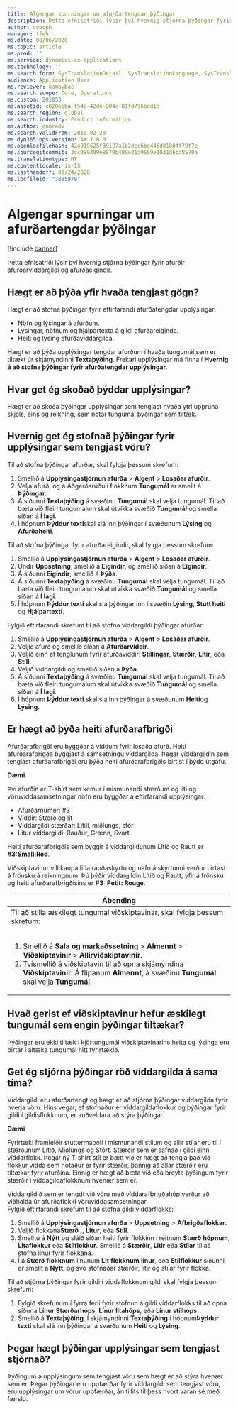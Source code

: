 ```yaml
---
title: Algengar spurningar um afurðartengdar þýðingar
description: Þetta efnisatriði lýsir því hvernig stjórna þýðingar fyrir afurðir afurðarvíddargildi og afurðaeigindir.
author: cvocph
manager: tfehr
ms.date: 08/06/2020
ms.topic: article
ms.prod: ''
ms.service: dynamics-ax-applications
ms.technology: ''
ms.search.form: SysTranslationDetail, SysTranslationLanguage, SysTranslationList, EcoResProductListPage, EcoResProductVariants, EcoResProductDetailsExtended, EcoResProductCreate, EcoResProductDetails, RetailSizeGroupTable, RetailStyleGroupTable, RetailColorGroupTable, PCTranslationLanguageLookup, EcoResProductCategory
audience: Application User
ms.reviewer: kamaybac
ms.search.scope: Core, Operations
ms.custom: 201853
ms.assetid: c0286bba-f54b-42de-904c-81fd796bdd1d
ms.search.region: global
ms.search.industry: Product information
ms.author: conradv
ms.search.validFrom: 2016-02-28
ms.dyn365.ops.version: AX 7.0.0
ms.openlocfilehash: 424919625f39127a1b2dcc6be446d01804f79f7e
ms.sourcegitcommit: 3cc289399e8879b499e31a9559e1031d6ca8570a
ms.translationtype: HT
ms.contentlocale: is-IS
ms.lasthandoff: 09/24/2020
ms.locfileid: "3885970"
---
```

# <a name="product-related-translations-faq"></a>Algengar spurningar um afurðartengdar þýðingar

[!include [banner](../includes/banner.md)]

Þetta efnisatriði lýsir því hvernig stjórna þýðingar fyrir afurðir afurðarvíddargildi og afurðaeigindir. 

<a name="what-product-related-data-can-be-translated"></a>Hægt er að þýða yfir hvaða tengjast gögn?
--------------------------------------------

Hægt er að stofna þýðingar fyrir eftirfarandi afurðatengdar upplýsingar:
-   Nöfn og lýsingar á afurðum.
-   Lýsingar, nöfnum og hjálpartexta á gildi afurðareiginda.
-   Heiti og lýsing afurðavíddargilda.

Hægt er að þýða upplýsingar tengdar afurðum í hvaða tungumál sem er tiltækt úr skjámyndinni **Textaþýðing**. Frekari upplýsingar má finna í **Hvernig á að stofna þýðingar fyrir afurðatengdar upplýsingar**.

## <a name="where-can-i-view-the-translated-information"></a>Hvar get ég skoðað þýddar upplýsingar?
Hægt er að skoða þýðingar upplýsingar sem tengjast hvaða ytri uppruna skjals, eins og reikning, sem notar tungumál þýðingar sem tiltæk.

## <a name="how-do-i-create-translations-for-product-related-information"></a>Hvernig get ég stofnað þýðingar fyrir upplýsingar sem tengjast vöru?
Til að stofna þýðingar afurðar, skal fylgja þessum skrefum:
1.  Smellið á **Upplýsingastjórnun afurða** &gt; **Algent** &gt; **Losaðar afurðir**.
2.  Velja afurð, og á Aðgerðarúðu í flokknum **Tungumál** er smellt á **Þýðingar**.
3.  Á síðunni **Textaþýðing** á svæðinu **Tungumál** skal velja tungumál. Til að bæta við fleiri tungumálum skal útvíkka svæðið **Tungumál** og smella síðan á **Í lagi**.
4.  Í hópnum **Þýddur texti**skal slá inn þýðingar í svæðunum **Lýsing** og **Afurðaheiti**.

Til að stofna þýðingar fyrir afurðareigindir, skal fylgja þessum skrefum:
1.  Smellið á **Upplýsingastjórnun afurða** &gt; **Algent** &gt; **Losaðar afurðir**.
2.  Undir **Uppsetning**, smellið á **Eigindir**, og smellið síðan á **Eigindir**.
3.  Á síðunni **Eigindir**, smellið á **Þýða**.
4.  Á síðunni **Textaþýðing** á svæðinu **Tungumál** skal velja tungumál. Til að bæta við fleiri tungumálum skal útvíkka svæðið **Tungumál** og smella síðan á **Í lagi**.
5.  Í hópnum **Þýddur texti** skal slá þýðingar inn í svæðin **Lýsing**, **Stutt heiti** og **Hjálpartexti**.

Fylgið eftirfarandi skrefum til að stofna víddargildi þýðingar afurðar:
1.  Smellið á **Upplýsingastjórnun afurða** &gt; **Algent** &gt; **Losaðar afurðir**.
2.  Veljið afurð og smellið síðan á **Afurðarvíddir**.
3.  Veljið einn af tenglunum fyrir afurðavíddir: **Stillingar**, **Stærðir**, **Litir**, eða **Stíll**.
4.  Veljið víddargildi og smellið síðan á **Þýða**.
5.  Á síðunni **Textaþýðing** á svæðinu **Tungumál** skal velja tungumál. Til að bæta við fleiri tungumálum skal útvíkka svæðið **Tungumál** og smella síðan á **Í lagi**.
6.  Í hópnum **Þýddur texti** skal slá inn þýðingar á svæðunum **Heiti**og **Lýsing**.

## <a name="can-the-names-of-product-variants-be-translated"></a>Er hægt að þýða heiti afurðarafbrigði
Afurðarafbrigði eru byggðar á víddum fyrir losaða afurð. Heiti afurðarafbrigða byggjast á samsetningu víddargilda. Þegar víddargildin sem tengjast afurðarafbrigði eru þýða heiti afurðarafbrigðis birtist í þýdd útgáfu.  

**Dæmi**  

Því afurðin er T-shirt sem kemur í mismunandi stærðum og liti og vöruvíddasamsetningar nöfn eru byggðar á eftirfarandi upplýsingar:
-   Afurðarnúmer: \#3
-   Víddir: Stærð og lit
-   Víddargildi stærðar: Lítill, miðlungs, stór
-   Litur víddargildi: Rauður, Grænn, Svart

Heiti afurðarafbrigðis sem byggir á víddargildunum Lítið og Rautt er **\#3:Small:Red**.  

Viðskiptavinur vill kaupa litla rauðaskyrtu og nafn á skyrtunni verður birtast á frönsku á reikningnum. Þú þýðir víddargildin Lítið og Rautt, yfir á frönsku og heiti afurðarafbrigðisins er **\#3: Petit: Rouge**.
<table>
<colgroup>
<col width="100%" />
</colgroup>
<thead>
<tr class="header">
<th><strong>Ábending</strong></th>
</tr>
</thead>
<tbody>
<tr class="odd">
<td>Til að stilla æskilegt tungumál viðskiptavinar, skal fylgja þessum skrefum:
<ol><br/><li>Smellið á <strong>Sala og markaðssetning</strong> &gt; <strong> Almennt</strong> &gt; <strong> Viðskiptavinir</strong> &gt; <strong> Allir</strong><strong>viðskiptavinir</strong>.</li>
<li>Tvísmellið á viðskiptavin til að opna skjámyndina <strong>Viðskiptavinir</strong>. Á flipanum <strong>Almennt</strong>, á svæðinu <strong>Tungumál</strong> skal velja <strong>Tungumál</strong>.</li>
</ol></td>
</tr>
</tbody>
</table>

## <a name="what-happens-if-a-customer-has-a-preferred-language-for-which-no-translations-are-available"></a>Hvað gerist ef viðskiptavinur hefur æskilegt tungumál sem engin þýðingar tiltækar?
Þýðingar eru ekki tiltæk í kjörtungumál viðskiptavinarins heita og lýsinga eru birtar í altæka tungumál hitt fyrirtækið.

## <a name="can-i-manage-translations-for-a-series-of-dimension-values-at-the-same-time"></a>Get ég stjórna þýðingar röð víddargilda á sama tíma?
Víddargildi eru afurðartengt og hægt er að stjórna þýðingar víddargilda fyrir hverja vöru. Hins vegar, ef stofnaður er víddargildaflokkur og þýðingar fyrir gildi í gildisflokknum, er auðveldara að stýra þýðingar.   

**Dæmi**  

Fyrirtæki framleiðir stuttermaboli í mismunandi stílum og allir stílar eru til í stærðunum Lítið, Miðlungs og Stórt. Stærðir sem er safnað í gildi einn víddarflokk. Þegar ný T-shirt stíl er bætt við er hægt að tengja það við flokkur vídda sem notaður er fyrir stærðir, þannig að allar stærðir eru tiltækar fyrir afurðina. Einnig er hægt að bæta við eða breyta þýðingum fyrir stærðir í víddagildaflokknum hvenær sem er.  

Víddargildið sem er tengdt við vöru með víddarafbrigðahóp verður að viðhalda úr afurðaflokki vöruvíddasamsetningar.   
Fylgið eftirfarandi skrefum til að stofna gildi víddarflokks:
1.  Smellið á **Upplýsingastjórnun afurða** &gt; **Uppsetning** &gt; **Afbrigðaflokkar**.
2.  Veljið flokkana**Stærð** **,**, **Litur**, eða **Stíll**.
3.  Smelltu á **Nýtt** og sláið síðan heiti fyrir flokkinn í reitnum **Stærð** **hópnum**, **Litaflokkur** eða **Stílflokkur**. Smellið á **Stærðir**, **Litir** eða **Stílar** til að stofna línur fyrir flokkana.
4.  Í á **Stærð** **flokknum** línunum **Lit** **flokknum** **línur**, eða **Stílflokkur** síðunni er smellt á **Nýtt**, og svo stofnaðar stærðir, litir og stílar fyrir flokka.

Til að stjórna þýðingar fyrir gildi í víddaflokknum gildi skal fylgja þessum skrefum:
1.  Fylgið skrefunum í fyrra ferli fyrir stofnun á gildi víddarflokks til að opna síðuna **Línur Stærðarhóps**, **Línur litahóps**, eða **Línur stílhóps**.
2.  Smellið á **Textaþýðing**. Í skjámyndinni **Textaþýðing** í hópnum**Þýddur texti** skal slá inn þýðingar á svæðunum **Heiti** og **Lýsing**.

## <a name="when-can-translations-of-product-related-information-be-managed"></a>Þegar hægt þýðingar upplýsingar sem tengjast stjórnað?
Þýðingum á upplýsingum sem tengjast vöru sem hægt er að stýra hvenær sem er. Þegar þýðingar eru uppfærðar fyrir víddargildi sem tengjast vöru, eru upplýsingar um vörur uppfærðar, án tillits til þess hvort varan sé með færslu.





